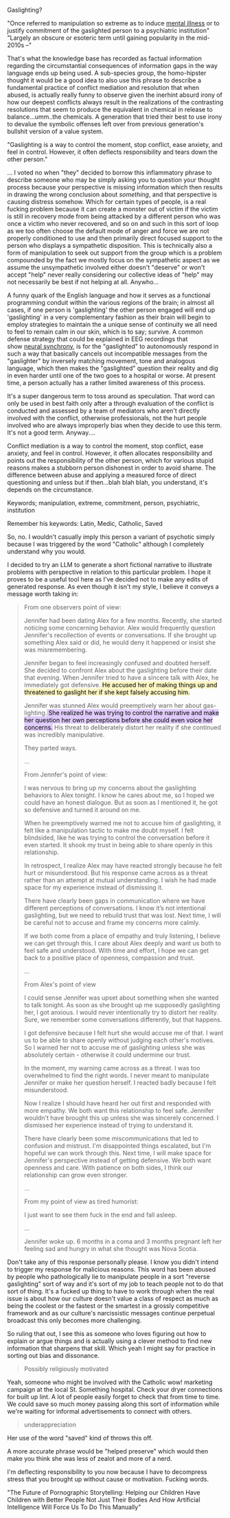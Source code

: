 Gaslighting?

"Once referred to manipulation so extreme as to induce [mental illness](https://en.wikipedia.org/wiki/Mental_illness) or to justify commitment of the gaslighted person to a psychiatric institution" "Largely an obscure or esoteric term until gaining popularity in the mid-2010s –"

That's what the knowledge base has recorded as factual information regarding the circumstantial consequences of information gaps in the way language ends up being used.  A sub-species group, the homo-hipster thought it would be a good idea to also use this phrase to describe a fundamental practice of conflict mediation and resolution that when abused, is actually really funny to observe given the inerhint absurd irony of how our deepest conflicts always result in the realizations of the contrasting resolutions that seem to produce the equivalent in chemical in release to balance...umm..the chemicals. A generation that tried their best to use irony to devalue the symbolic offenses left over from previous generation's bullshit version of a value system. 


"Gaslighting is a way to control the moment, stop conflict, ease anxiety, and feel in control. However, it often deflects responsibility and tears down the other person."

... I voted no when "they" decided to borrow this inflammatory phrase to describe someone who may be simply asking you to question your thought process because your perspective is missing information which then results in drawing the wrong conclusion about _something_, and that perspective is causing distress somehow. Which for certain types of people, is a real fucking problem because it can create a monster out of victim if the victim is still in recovery mode from being attacked by a different person who was once a victim who never recovered, and so on and such in this sort of loop as we too often choose the default mode of anger and force we are not properly conditioned to use and then primarily direct focused support to the person who displays a sympathetic disposition. This is technically also a form of manipulation to seek out support from the group which is a problem compounded by the fact we mostly focus on the sympathetic aspect as we assume the unsympathetic involved either doesn't "deserve" or won't accept "help" never really considering our collective ideas of "help" may not necessarily be best if not helping at all. Anywho...

A funny quark of the English language and how it serves as a functional programming conduit within the various regions of the brain; in almost all cases, if one person is 'gaslighting' the other person engaged will end up 'gaslighting' in a very complementary fashion as their brain will begin to employ strategies to maintain the a unique sense of continuity we all need to feel to remain calm in our skin, which is to say; survive. A common defense strategy that could be explained in EEG recordings that show [neural synchrony](https://www.nature.com/articles/s41598-017-17339-5), is for the "gaslighted" to autonomously respond in such a way that basically cancels out incompatible messages from the "gaslighter" by inversely matching movement, tone and analogous language, which then makes the "gaslighted" question their reality and dig in even harder until one of the two goes to a hospital or worse. At present time, a person actually has a rather limited awareness of this process.

It's a super dangerous term to toss around as speculation. That word can only be used in best faith only after a through evaluation of the conflict is conducted and assessed by a team of mediators who aren't directly involved with the conflict, otherwise professionals, not the hurt people involved who are always improperly bias when they decide to use this term. It's not a good term. Anyway....

Conflict mediation is a way to control the moment, stop conflict, ease anxiety, and feel in control. However, it often allocates responsibility and points out the responsibility of the other person, which for various stupid reasons makes a stubborn person dishonest in order to avoid shame. The difference between abuse and applying a measured force of direct questioning and unless but if then...blah blah blah, you understand, it's depends on the circumstance.

Keywords; manipulation, extreme, commitment, person, psychiatric, institution

Remember his keywords: Latin, Medic, Catholic, Saved

So, no. I wouldn't casually imply this person a variant of psychotic simply because I was triggered by the word "Catholic" although I completely understand why you would.

I decided to try an LLM to generate a short fictional narrative to illustrate problems with perspective in relation to this particular problem. I hope it proves to be a useful tool here as I've decided not to make any edits of generated response. As even though it isn't my style, I believe it conveys a message worth taking in:

  

> From one observers point of view:
> 
> Jennifer had been dating Alex for a few months. Recently, she started noticing some concerning behavior. Alex would frequently question Jennifer's recollection of events or conversations. If she brought up something Alex said or did, he would deny it happened or insist she was misremembering.
> 
> Jennifer began to feel increasingly confused and doubted herself. She decided to confront Alex about the gaslighting before their date that evening. When Jennifer tried to have a sincere talk with Alex, he immediately got defensive.<mark style="background: #FFF3A3A6;"> He accused her of making things up and threatened to gaslight her if she kept falsely accusing him.</mark>
> 
> Jennifer was stunned Alex would preemptively warn her about gas-lighting.<mark style="background: #D2B3FFA6;"> She realized he was trying to control the narrative and make her question her own perceptions before she could even voice her concerns.</mark> His threat to deliberately distort her reality if she continued was incredibly manipulative.
> 
> They parted ways.
> 
> ...
> 
> From Jennfer's point of view:
> 
> I was nervous to bring up my concerns about the gaslighting behaviors to Alex tonight. I know he cares about me, so I hoped we could have an honest dialogue. But as soon as I mentioned it, he got so defensive and turned it around on me.
> 
> When he preemptively warned me not to accuse him of gaslighting, it felt like a manipulation tactic to make me doubt myself. I felt blindsided, like he was trying to control the conversation before it even started. It shook my trust in being able to share openly in this relationship.
> 
> In retrospect, I realize Alex may have reacted strongly because he felt hurt or misunderstood. But his response came across as a threat rather than an attempt at mutual understanding. I wish he had made space for my experience instead of dismissing it.
> 
> There have clearly been gaps in communication where we have different perceptions of conversations. I know it’s not intentional gaslighting, but we need to rebuild trust that was lost. Next time, I will be careful not to accuse and frame my concerns more calmly.
> 
> If we both come from a place of empathy and truly listening, I believe we can get through this. I care about Alex deeply and want us both to feel safe and understood. With time and effort, I hope we can get back to a positive place of openness, compassion and trust.
> 
> ...
> 
> From Alex's point of view
> 
> I could sense Jennifer was upset about something when she wanted to talk tonight. As soon as she brought up me supposedly gaslighting her, I got anxious. I would never intentionally try to distort her reality. Sure, we remember some conversations differently, but that happens.
> 
> I got defensive because I felt hurt she would accuse me of that. I want us to be able to share openly without judging each other's motives. So I warned her not to accuse me of gaslighting unless she was absolutely certain - otherwise it could undermine our trust.
> 
> In the moment, my warning came across as a threat. I was too overwhelmed to find the right words. I never meant to manipulate Jennifer or make her question herself. I reacted badly because I felt misunderstood.
> 
> Now I realize I should have heard her out first and responded with more empathy. We both want this relationship to feel safe. Jennifer wouldn't have brought this up unless she was sincerely concerned. I dismissed her experience instead of trying to understand it.
> 
> There have clearly been some miscommunications that led to confusion and mistrust. I'm disappointed things escalated, but I'm hopeful we can work through this. Next time, I will make space for Jennifer's perspective instead of getting defensive. We both want openness and care. With patience on both sides, I think our relationship can grow even stronger.
> 
> ...
> 
> From my point of view as tired humorist:
> 
> I just want to see them fuck in the end and fall asleep.
> 
> ...
> 
> Jennifer woke up. 6 months in a coma and 3 months pregnant left her feeling sad and hungry in what she thought was Nova Scotia. 
> 

  

Don't take any of this response personally please. I know you didn't intend to trigger my response for malicious reasons. This word has been abused by people who pathologically lie to manipulate people in a sort "reverse gaslighting" sort of way and it's sort of my job to teach people not to do that sort of thing. It's a fucked up thing to have to work through when the real issue is about how our culture doesn't value a class of respect as much as being the coolest or the fastest or the smartest in a grossly competitive framework and as our culture's narcissistic messages continue perpetual broadcast this only becomes more challenging.

So ruling that out, I see this as someone who loves figuring out how to explain or argue things and is actually using a clever method to find new information that sharpens that skill. Which yeah I might say for practice in sorting out bias and dissonance.

> Possibly religiously motivated

Yeah, someone who might be involved with the Catholic wow! marketing campaign at the local St. Something hospital. Check your dryer connections for built up lint. A lot of people easily forget to check that from time to time. We could save so much money passing along this sort of information while we're waiting for informal advertisements to connect with others.

  

> underappreciation

Her use of the word "saved" kind of throws this off.

A more accurate phrase would be "helped preserve" which would then make you think she was less of zealot and more of a nerd.

I'm deflecting responsibility to you now because I have to decompress stress that you brought up without cause or motivation. Fucking words.


"The Future of Pornographic Storytelling: Helping our Children Have Children with Better People Not Just Their Bodies And How Artificial Intelligence Will Force Us To Do This Manually"

